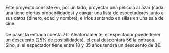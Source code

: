 Este proyecto consiste en, por un lado, proyectar una pelicula al azar (cada una tiene ciertas probabilidades) y cargar una lista de espectadores junto a sus datos (dinero, edad y nombre), e irlos sentando en sillas en una sala de cine.<br><br>
De base, la entrada cuesta 7€. Aleatoriamente, el espectador puede tener un descuento (25% de posibilidades), el cual descontará 5€ la entrada. Sino, si el espectador tiene entre 18 y 35 años tendrá un descuento de 3€. <br><br>
